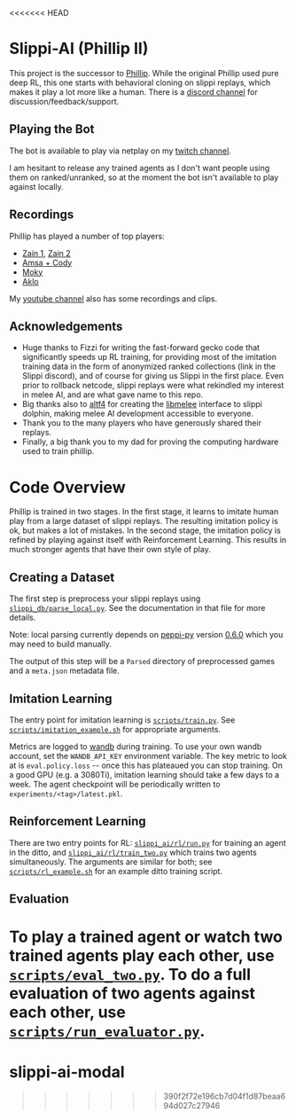 <<<<<<< HEAD
# Slippi-AI (Phillip II)

This project is the successor to [Phillip](https://github.com/vladfi1/phillip). While the original Phillip used pure deep RL, this one starts with behavioral cloning on slippi replays, which makes it play a lot more like a human. There is a [discord channel](https://discord.gg/hfVTXGu) for discussion/feedback/support.

## Playing the Bot

The bot is available to play via netplay on my [twitch channel](https://twitch.tv/x_pilot).

I am hesitant to release any trained agents as I don't want people using them on ranked/unranked, so at the moment the bot isn't available to play against locally.

## Recordings

Phillip has played a number of top players:
* [Zain 1](https://www.youtube.com/watch?v=c8nRFAGvr2c), [Zain 2](https://www.youtube.com/watch?v=XBHaHlC3_p4)
* [Amsa + Cody](https://www.youtube.com/watch?v=WGsN7lWBQP)
* [Moky](https://www.youtube.com/watch?v=1kviVflqXc4)
* [Aklo](https://www.youtube.com/watch?v=OGOEqhMptq0)

My [youtube channel](https://www.youtube.com/channel/UCzpDWSOtWpDaNPC91dqmPQg) also has some recordings and clips.

## Acknowledgements

* Huge thanks to Fizzi for writing the fast-forward gecko code that significantly speeds up RL training, for providing most of the imitation training data in the form of anonymized ranked collections (link in the Slippi discord), and of course for giving us Slippi in the first place. Even prior to rollback netcode, slippi replays were what rekindled my interest in melee AI, and are what gave name to this repo.
* Big thanks also to [altf4](https://github.com/altf4) for creating the [libmelee](https://github.com/altf4/libmelee) interface to slippi dolphin, making melee AI development accessible to everyone.
* Thank you to the many players who have generously shared their replays.
* Finally, a big thank you to my dad for proving the computing hardware used to train phillip.

# Code Overview

Phillip is trained in two stages. In the first stage, it learns to imitate human play from a large dataset of slippi replays. The resulting imitation policy is ok, but makes a lot of mistakes. In the second stage, the imitation policy is refined by playing against itself with Reinforcement Learning. This results in much stronger agents that have their own style of play.

## Creating a Dataset

The first step is preprocess your slippi replays using [`slippi_db/parse_local.py`](https://github.com/vladfi1/slippi-ai/blob/main/slippi_db/parse_local.py). See the documentation in that file for more details.

Note: local parsing currently depends on [peppi-py](https://github.com/hohav/peppi-py) version [0.6.0](https://github.com/hohav/peppi-py/commit/8c02a4659c3302321dfbfcf2093c62f634e335f7) which you may need to build manually.

The output of this step will be a `Parsed` directory of preprocessed games and a `meta.json` metadata file.

## Imitation Learning

The entry point for imitation learning is [`scripts/train.py`](https://github.com/vladfi1/slippi-ai/blob/main/scripts/train.py). See [`scripts/imitation_example.sh`](https://github.com/vladfi1/slippi-ai/blob/main/scripts/imitation_example.sh) for appropriate arguments.

Metrics are logged to [wandb](https://wandb.ai/) during training. To use your own wandb account, set the `WANDB_API_KEY` environment variable. The key metric to look at is `eval.policy.loss` -- once this has plateaued you can stop training. On a good GPU (e.g. a 3080Ti), imitation learning should take a few days to a week. The agent checkpoint will be periodically written to `experiments/<tag>/latest.pkl`.

## Reinforcement Learning

There are two entry points for RL: [`slippi_ai/rl/run.py`](https://github.com/vladfi1/slippi-ai/blob/main/slippi_ai/rl/run.py) for training an agent in the ditto, and [`slippi_ai/rl/train_two.py`](https://github.com/vladfi1/slippi-ai/blob/main/slippi_ai/rl/train_two.py) which trains two agents simultaneously. The arguments are similar for both; see [`scripts/rl_example.sh`](https://github.com/vladfi1/slippi-ai/blob/main/scripts/rl_example.sh) for an example ditto training script.

## Evaluation

To play a trained agent or watch two trained agents play each other, use [`scripts/eval_two.py`](https://github.com/vladfi1/slippi-ai/blob/main/scripts/eval_two.py). To do a full evaluation of two agents against each other, use [`scripts/run_evaluator.py`](https://github.com/vladfi1/slippi-ai/blob/main/scripts/run_evaluator.py).
=======
# slippi-ai-modal
>>>>>>> 390f2f72e196cb7d04f1d87beaa694d027c27946
